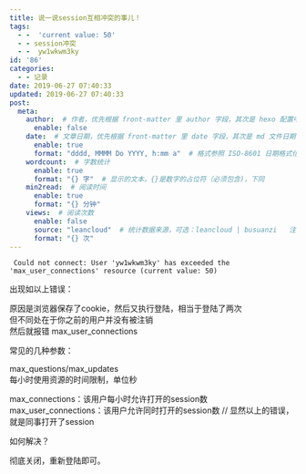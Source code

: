 ```yaml
---
title: 说一说session互相冲突的事儿！
tags:
  - -  'current value: 50'
  - - session冲突
  - -  yw1wkwm3ky
id: '86'
categories:
  - - 记录
date: 2019-06-27 07:40:33
updated: 2019-06-27 07:40:33
post:
  meta:
    author:  # 作者，优先根据 front-matter 里 author 字段，其次是 hexo 配置中 author 值
      enable: false
    date:  # 文章日期，优先根据 front-matter 里 date 字段，其次是 md 文件日期
      enable: true
      format: "dddd, MMMM Do YYYY, h:mm a"  # 格式参照 ISO-8601 日期格式化
    wordcount:  # 字数统计
      enable: true
      format: "{} 字"  # 显示的文本，{}是数字的占位符（必须包含)，下同
    min2read:  # 阅读时间
      enable: true
      format: "{} 分钟"
    views:  # 阅读次数
      enable: false
      source: "leancloud"  # 统计数据来源，可选：leancloud | busuanzi   注意不蒜子会间歇抽风
      format: "{} 次"
---
```


```
 Could not connect: User 'yw1wkwm3ky' has exceeded the 'max_user_connections' resource (current value: 50)
```

出现如以上错误：

原因是浏览器保存了cookie，然后又执行登陆，相当于登陆了两次  
但不同处在于你之前的用户并没有被注销  
然后就报错 max\_user\_connections

常见的几种参数：

max\_questions/max\_updates  
每小时使用资源的时间限制，单位秒

max\_connections：该用户每小时允许打开的session数  
max\_user\_connections：该用户允许同时打开的session数 // 显然以上的错误，就是同事打开了session

如何解决？

彻底关闭，重新登陆即可。